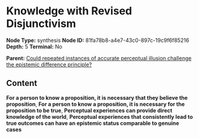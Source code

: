 # Knowledge with Revised Disjunctivism

**Node Type:** synthesis
**Node ID:** 81fa78b8-a4e7-43c0-897c-19c9f6f85216
**Depth:** 5
**Terminal:** No

**Parent:** [Could repeated instances of accurate perceptual illusion challenge the epistemic difference principle?](could-repeated-instances-of-accurate-perceptual-illusion-challenge-the-epistemic-difference-principle-antithesis-d2452fd3-07c9-4fcf-bba6-5bca439a3ef8.md)

## Content

**For a person to know a proposition, it is necessary that they believe the proposition**, **For a person to know a proposition, it is necessary for the proposition to be true**, **Perceptual experiences can provide direct knowledge of the world**, **Perceptual experiences that consistently lead to true outcomes can have an epistemic status comparable to genuine cases**

